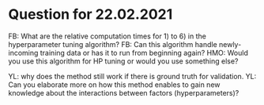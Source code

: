 # Question for 22.02.2021

FB: What are the relative computation times for 1) to 6) in the hyperparameter tuning algorithm?
FB: Can this algorithm handle newly-incoming training data or has it to run from beginning again?
HMO: Would you use this algorithm for HP tuning or would you use something else? 





YL: why does the method still work if there is ground truth for validation.
YL: Can you elaborate more on how this method enables to gain new knowledge about the interactions between factors (hyperparameters)?
